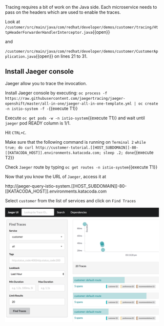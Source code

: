 Tracing requires a bit of work on the Java side. Each microservice needs to pass on the headers which are used to enable the traces.

Look at `/customer/src/main/java/com/redhat/developer/demos/customer/tracing/HttpHeaderForwarderHandlerInterceptor.java`{{open}}

and 

`/customer/src/main/java/com/redhat/developer/demos/customer/CustomerApplication.java`{{open}} on lines 21 to 31.

## Install Jaeger console

Jaeger allow you to trace the invocation.

Install Jaeger console by executing: `oc process -f https://raw.githubusercontent.com/jaegertracing/jaeger-openshift/master/all-in-one/jaeger-all-in-one-template.yml | oc create -n istio-system -f -`{{execute T1}}

Execute `oc get pods -w -n istio-system`{{execute T1}} and wait until `jaeger` pod READY column is 1/1.

Hit `CTRL+C`.

Make sure that the following command is running on `Terminal 2` `while true; do curl http://customer-tutorial.[[HOST_SUBDOMAIN]]-80-[[KATACODA_HOST]].environments.katacoda.com; sleep .2; done`{{execute T2}}

Check `Jaeger` route by typing `oc get routes -n istio-system`{{execute T1}}

Now that you know the URL of `Jaeger`, access it at  

http://jaeger-query-istio-system.[[HOST_SUBDOMAIN]]-80-[[KATACODA_HOST]].environments.katacoda.com 

Select `customer` from the list of services and click on `Find Traces`

![](../../assets/servicemesh/monitoring/jaegerUI.png)